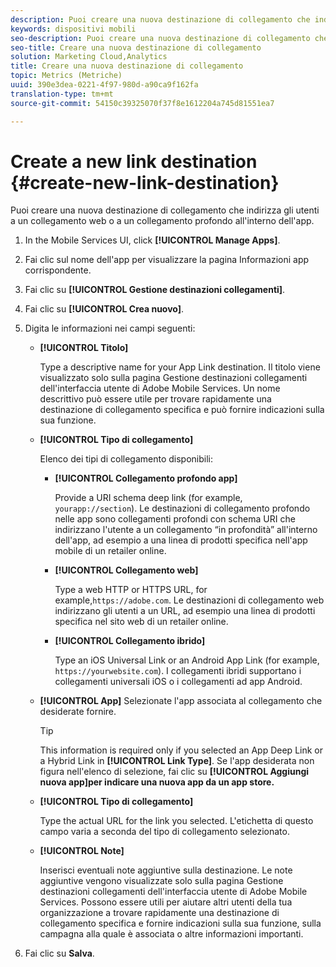 ```yaml
---
description: Puoi creare una nuova destinazione di collegamento che indirizza gli utenti a un collegamento web o a un collegamento profondo all'interno dell'app.
keywords: dispositivi mobili
seo-description: Puoi creare una nuova destinazione di collegamento che indirizza gli utenti a un collegamento web o a un collegamento profondo all'interno dell'app.
seo-title: Creare una nuova destinazione di collegamento
solution: Marketing Cloud,Analytics
title: Creare una nuova destinazione di collegamento
topic: Metrics (Metriche)
uuid: 390e3dea-0221-4f97-980d-a90ca9f162fa
translation-type: tm+mt
source-git-commit: 54150c39325070f37f8e1612204a745d81551ea7

---
```



# Create a new link destination {#create-new-link-destination}

Puoi creare una nuova destinazione di collegamento che indirizza gli utenti a un collegamento web o a un collegamento profondo all'interno dell'app.

1. In the Mobile Services UI, click **[!UICONTROL Manage Apps]**.
1. Fai clic sul nome dell'app per visualizzare la pagina Informazioni app corrispondente.
1. Fai clic su **[!UICONTROL Gestione destinazioni collegamenti]**.
1. Fai clic su **[!UICONTROL Crea nuovo]**.
1. Digita le informazioni nei campi seguenti:
   * **[!UICONTROL Titolo]**

      Type a descriptive name for your App Link destination. Il titolo viene visualizzato solo sulla pagina Gestione destinazioni collegamenti dell'interfaccia utente di Adobe Mobile Services. Un nome descrittivo può essere utile per trovare rapidamente una destinazione di collegamento specifica e può fornire indicazioni sulla sua funzione.

   * **[!UICONTROL Tipo di collegamento]**

      Elenco dei tipi di collegamento disponibili:

      * **[!UICONTROL Collegamento profondo app]**

         Provide a URI schema deep link (for example, `yourapp://section`). Le destinazioni di collegamento profondo nelle app sono collegamenti profondi con schema URI che indirizzano l'utente a un collegamento “in profondità” all'interno dell'app, ad esempio a una linea di prodotti specifica nell'app mobile di un retailer online.

      * **[!UICONTROL Collegamento web]**

         Type a web HTTP or HTTPS URL, for example,`https://adobe.com`. Le destinazioni di collegamento web indirizzano gli utenti a un URL, ad esempio una linea di prodotti specifica nel sito web di un retailer online.

      * **[!UICONTROL Collegamento ibrido]**

         Type an iOS Universal Link or an Android App Link (for example, `https://yourwebsite.com`). I collegamenti ibridi supportano i collegamenti universali iOS o i collegamenti ad app Android.
   * **[!UICONTROL App]** Selezionate l'app associata al collegamento che desiderate fornire.

      >[!TIP]
      >
      >This information is required only if you selected an App Deep Link or a Hybrid Link in **[!UICONTROL Link Type]**. Se l'app desiderata non figura nell'elenco di selezione, fai clic su **[!UICONTROL Aggiungi nuova app]per indicare una nuova app da un app store.**

   * **[!UICONTROL Tipo di collegamento]**

      Type the actual URL for the link you selected. L'etichetta di questo campo varia a seconda del tipo di collegamento selezionato.

   * **[!UICONTROL Note]**

      Inserisci eventuali note aggiuntive sulla destinazione. Le note aggiuntive vengono visualizzate solo sulla pagina Gestione destinazioni collegamenti dell'interfaccia utente di Adobe Mobile Services. Possono essere utili per aiutare altri utenti della tua organizzazione a trovare rapidamente una destinazione di collegamento specifica e fornire indicazioni sulla sua funzione, sulla campagna alla quale è associata o altre informazioni importanti.


1. Fai clic su **Salva**.
